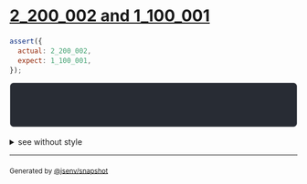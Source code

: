 # [2_200_002 and 1_100_001](../../number.test.js#L83)

```js
assert({
  actual: 2_200_002,
  expect: 1_100_001,
});
```

![img](throw.svg)

<details>
  <summary>see without style</summary>

```console
AssertionError: actual and expect are different

actual: 2_200_002
expect: 1_100_001
```

</details>


---

<sub>
  Generated by <a href="https://github.com/jsenv/core/tree/main/packages/tooling/snapshot">@jsenv/snapshot</a>
</sub>
